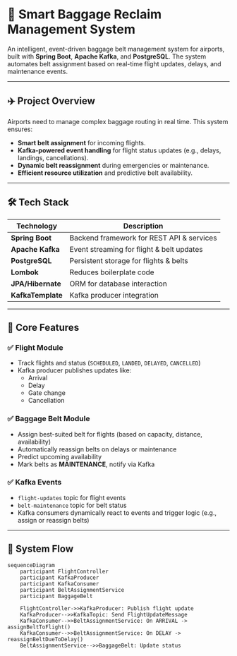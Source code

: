 # 🛄 Smart Baggage Reclaim Management System

An intelligent, event-driven baggage belt management system for airports, built with **Spring Boot**, **Apache Kafka**, and **PostgreSQL**. The system automates belt assignment based on real-time flight updates, delays, and maintenance events.

---

## ✈️ Project Overview

Airports need to manage complex baggage routing in real time. This system ensures:
- **Smart belt assignment** for incoming flights.
- **Kafka-powered event handling** for flight status updates (e.g., delays, landings, cancellations).
- **Dynamic belt reassignment** during emergencies or maintenance.
- **Efficient resource utilization** and predictive belt availability.

---

## 🛠 Tech Stack

| Technology        | Description                               |
|-------------------|-------------------------------------------|
| **Spring Boot**   | Backend framework for REST API & services |
| **Apache Kafka**  | Event streaming for flight & belt updates |
| **PostgreSQL**    | Persistent storage for flights & belts    |
| **Lombok**        | Reduces boilerplate code                  |
| **JPA/Hibernate** | ORM for database interaction              |
| **KafkaTemplate** | Kafka producer integration                |

---

## 🧠 Core Features

### ✅ Flight Module
- Track flights and status (`SCHEDULED`, `LANDED`, `DELAYED`, `CANCELLED`)
- Kafka producer publishes updates like:
  - Arrival
  - Delay
  - Gate change
  - Cancellation

### ✅ Baggage Belt Module
- Assign best-suited belt for flights (based on capacity, distance, availability)
- Automatically reassign belts on delays or maintenance
- Predict upcoming availability
- Mark belts as **MAINTENANCE**, notify via Kafka

### ✅ Kafka Events
- `flight-updates` topic for flight events
- `belt-maintenance` topic for belt status
- Kafka consumers dynamically react to events and trigger logic (e.g., assign or reassign belts)

---

## 🔄 System Flow

```mermaid
sequenceDiagram
    participant FlightController
    participant KafkaProducer
    participant KafkaConsumer
    participant BeltAssignmentService
    participant BaggageBelt

    FlightController->>KafkaProducer: Publish flight update
    KafkaProducer-->>KafkaTopic: Send FlightUpdateMessage
    KafkaConsumer-->>BeltAssignmentService: On ARRIVAL -> assignBeltToFlight()
    KafkaConsumer-->>BeltAssignmentService: On DELAY -> reassignBeltDueToDelay()
    BeltAssignmentService-->>BaggageBelt: Update status
